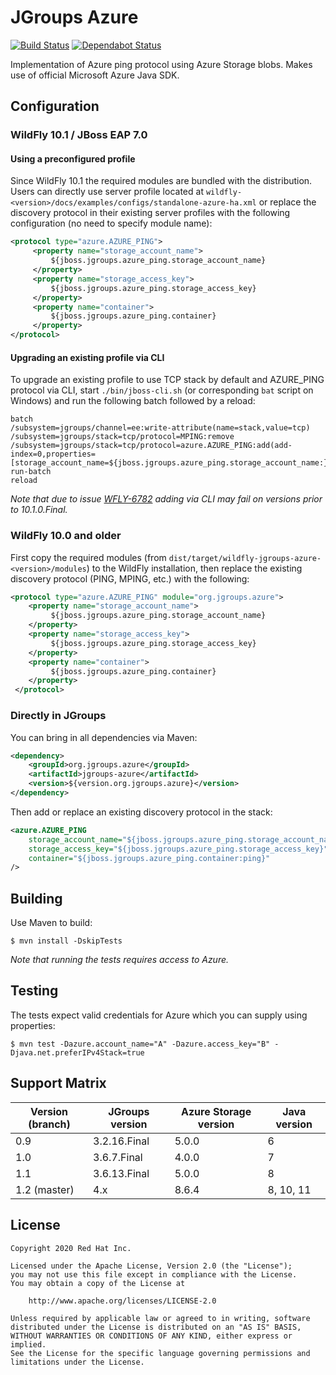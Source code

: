 # JGroups Azure

[![Build Status](https://travis-ci.org/jgroups-extras/jgroups-azure.svg?branch=master)](https://travis-ci.org/jgroups-extras/jgroups-azure)
[![Dependabot Status](https://api.dependabot.com/badges/status?host=github&repo=jgroups-extras/jgroups-azure)](https://dependabot.com)

Implementation of Azure ping protocol using Azure Storage blobs. Makes use of official Microsoft
Azure Java SDK.

## Configuration

### WildFly 10.1 / JBoss EAP 7.0

#### Using a preconfigured profile

Since WildFly 10.1 the required modules are bundled with the distribution. Users can directly use server profile located at
`wildfly-<version>/docs/examples/configs/standalone-azure-ha.xml` or replace the discovery protocol in their existing 
server profiles with the following configuration (no need to specify module name):

```xml
<protocol type="azure.AZURE_PING">
     <property name="storage_account_name">
         ${jboss.jgroups.azure_ping.storage_account_name}
     </property>
     <property name="storage_access_key">
         ${jboss.jgroups.azure_ping.storage_access_key}
     </property>
     <property name="container">
         ${jboss.jgroups.azure_ping.container}
     </property>
</protocol>
```

#### Upgrading an existing profile via CLI

To upgrade an existing profile to use TCP stack by default and AZURE_PING protocol via CLI, start `./bin/jboss-cli.sh`
(or corresponding `bat` script on Windows) and run the following batch followed by a reload:

```
batch
/subsystem=jgroups/channel=ee:write-attribute(name=stack,value=tcp)
/subsystem=jgroups/stack=tcp/protocol=MPING:remove
/subsystem=jgroups/stack=tcp/protocol=azure.AZURE_PING:add(add-index=0,properties=[storage_account_name=${jboss.jgroups.azure_ping.storage_account_name:},storage_access_key=${jboss.jgroups.azure_ping.storage_access_key:},container=${jboss.jgroups.azure_ping.container:}])
run-batch
reload
```

_Note that due to issue [WFLY-6782](https://issues.redhat.com/browse/WFLY-6782) adding via CLI may fail on versions prior to 10.1.0.Final._

### WildFly 10.0 and older

First copy the required modules (from `dist/target/wildfly-jgroups-azure-<version>/modules`) to the WildFly installation,
then replace the existing discovery protocol (PING, MPING, etc.) with the following:

```xml
<protocol type="azure.AZURE_PING" module="org.jgroups.azure">
    <property name="storage_account_name">
         ${jboss.jgroups.azure_ping.storage_account_name}
    </property>
    <property name="storage_access_key">
         ${jboss.jgroups.azure_ping.storage_access_key}
    </property>
    <property name="container">
         ${jboss.jgroups.azure_ping.container}
    </property>
 </protocol>
```

### Directly in JGroups

You can bring in all dependencies via Maven:

```xml
<dependency>
    <groupId>org.jgroups.azure</groupId>
    <artifactId>jgroups-azure</artifactId>
    <version>${version.org.jgroups.azure}</version>
</dependency>
```

Then add or replace an existing discovery protocol in the stack:

```xml
<azure.AZURE_PING
	storage_account_name="${jboss.jgroups.azure_ping.storage_account_name}"
	storage_access_key="${jboss.jgroups.azure_ping.storage_access_key}"
	container="${jboss.jgroups.azure_ping.container:ping}"
/>
```

## Building

Use Maven to build:

    $ mvn install -DskipTests

_Note that running the tests requires access to Azure._


## Testing

The tests expect valid credentials for Azure which you can supply using properties:

    $ mvn test -Dazure.account_name="A" -Dazure.access_key="B" -Djava.net.preferIPv4Stack=true



## Support Matrix

Version (branch) | JGroups version | Azure Storage version | Java version
---------------- | --------------- | --------------------- | ------------
0.9              | 3.2.16.Final    | 5.0.0                 | 6
1.0              | 3.6.7.Final     | 4.0.0                 | 7
1.1              | 3.6.13.Final    | 5.0.0                 | 8
1.2 (master)     | 4.x             | 8.6.4                 | 8, 10, 11


## License

    Copyright 2020 Red Hat Inc.

    Licensed under the Apache License, Version 2.0 (the "License");
    you may not use this file except in compliance with the License.
    You may obtain a copy of the License at

        http://www.apache.org/licenses/LICENSE-2.0

    Unless required by applicable law or agreed to in writing, software
    distributed under the License is distributed on an "AS IS" BASIS,
    WITHOUT WARRANTIES OR CONDITIONS OF ANY KIND, either express or implied.
    See the License for the specific language governing permissions and
    limitations under the License.

